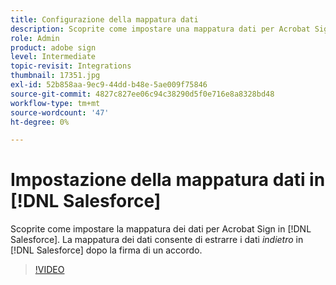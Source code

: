 ```yaml
---
title: Configurazione della mappatura dati
description: Scoprite come impostare una mappatura dati per Acrobat Sign in [!DNL Salesforce]
role: Admin
product: adobe sign
level: Intermediate
topic-revisit: Integrations
thumbnail: 17351.jpg
exl-id: 52b858aa-9ec9-44dd-b48e-5ae009f75846
source-git-commit: 4827c827ee06c94c38290d5f0e716e8a8328bd48
workflow-type: tm+mt
source-wordcount: '47'
ht-degree: 0%

---
```


# Impostazione della mappatura dati in [!DNL Salesforce]

Scoprite come impostare la mappatura dei dati per Acrobat Sign in [!DNL Salesforce]. La mappatura dei dati consente di estrarre i dati _indietro_ in [!DNL Salesforce] dopo la firma di un accordo.

>[!VIDEO](https://video.tv.adobe.com/v/3409073?hidetitle=true)
